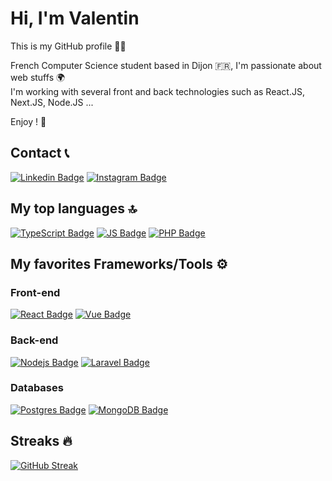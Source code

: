 # Hi, I'm Valentin

This is my GitHub profile 🙋‍♂️

French Computer Science student based in Dijon 🇫🇷, I'm passionate about web stuffs 🌍 <br />
I'm working with several front and back technologies such as React.JS, Next.JS, Node.JS ... <br /> 

Enjoy ! 🎊


## Contact 📞
[![Linkedin Badge](https://img.shields.io/badge/LinkedIn-0077B5?style=for-the-badge&logo=linkedin&logoColor=white)](https://www.linkedin.com/in/valentin-marguerie/)
[![Instagram Badge](https://img.shields.io/badge/Instagram-E4405F?style=for-the-badge&logo=instagram&logoColor=white)](https://www.instagram.com/valentin_marguerie/)

## My top languages 🔝
[![TypeScript Badge](https://img.shields.io/badge/TypeScript-007ACC?style=for-the-badge&logo=typescript&logoColor=white)](#)
[![JS Badge](https://img.shields.io/badge/JavaScript-F7DF1E?style=for-the-badge&logo=javascript&logoColor=black)](#) 
[![PHP Badge](https://img.shields.io/badge/PHP-777BB4?style=for-the-badge&logo=php&logoColor=white)](#)

## My favorites Frameworks/Tools ⚙️
### Front-end
[![React Badge](https://img.shields.io/badge/React-20232A?style=for-the-badge&logo=react&logoColor=61DAFB)](#) 
[![Vue Badge](https://img.shields.io/badge/Vue.js-35495E?style=for-the-badge&logo=vue.js&logoColor=4FC08D)](#) 

### Back-end
[![Nodejs Badge](https://img.shields.io/badge/Node.js-43853D?style=for-the-badge&logo=node.js&logoColor=white)](#) 
[![Laravel Badge](https://img.shields.io/badge/Laravel-FF2D20?style=for-the-badge&logo=laravel&logoColor=white)](#)

### Databases
[![Postgres Badge](https://img.shields.io/badge/PostgreSQL-316192?style=for-the-badge&logo=postgresql&logoColor=white)](#) 
[![MongoDB Badge](https://img.shields.io/badge/MongoDB-4EA94B?style=for-the-badge&logo=mongodb&logoColor=white)](#) 
	
## Streaks 🔥
[![GitHub Streak](https://github-readme-streak-stats.herokuapp.com/?user=valentinm27&theme=calm)](https://git.io/streak-stats)


